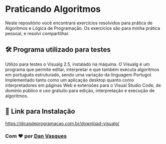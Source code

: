 # Praticando Algoritmos
Neste repositório você encontrará exercícios resolvidos para prática de Algoritmos e Lógica de Programação. Os exercícios são para minha prática pessoal, e resolvi compartilhar.

## 🛠️ Programa utilizado para testes
Utilizo para testes o Visualg 2.5, instalado na máquina.
O Visualg é um programa que permite editar, interpretar e que também executa algoritmos em português estruturado, sendo uma variação da linguagem Portugol. Implementado tanto como um aplicação desktop quanto como interpretadores em páginas Web e extensões para o Visual Studio Code, de domínio público e uso gratuito para edição, interpretação e execução de algoritmos.

## 📌 Link para Instalação
https://dicasdeprogramacao.com.br/download-visualg/


### Com ❤️ por [Dan Vasques](https://github.com/danvasquesc) 
